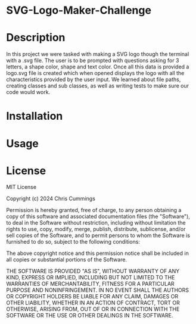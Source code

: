 # SVG-Logo-Maker-Challenge

# Description

In this project we were tasked with making a SVG logo though the terminal with a .svg file. The user is to be prompted with questions asking for 3 letters, a shape color, shape and text color. Once all this data is provided a logo.svg file is created which when opened displays the logo with all the characteristics provided by the user input. We learned about file paths, creating classes and sub classes, as well as writing tests to make sure our code would work.

# Installation

# Usage

# License

MIT License

Copyright (c) 2024 Chris Cummings

Permission is hereby granted, free of charge, to any person obtaining a copy
of this software and associated documentation files (the "Software"), to deal
in the Software without restriction, including without limitation the rights
to use, copy, modify, merge, publish, distribute, sublicense, and/or sell
copies of the Software, and to permit persons to whom the Software is
furnished to do so, subject to the following conditions:

The above copyright notice and this permission notice shall be included in all
copies or substantial portions of the Software.

THE SOFTWARE IS PROVIDED "AS IS", WITHOUT WARRANTY OF ANY KIND, EXPRESS OR
IMPLIED, INCLUDING BUT NOT LIMITED TO THE WARRANTIES OF MERCHANTABILITY,
FITNESS FOR A PARTICULAR PURPOSE AND NONINFRINGEMENT. IN NO EVENT SHALL THE
AUTHORS OR COPYRIGHT HOLDERS BE LIABLE FOR ANY CLAIM, DAMAGES OR OTHER
LIABILITY, WHETHER IN AN ACTION OF CONTRACT, TORT OR OTHERWISE, ARISING FROM,
OUT OF OR IN CONNECTION WITH THE SOFTWARE OR THE USE OR OTHER DEALINGS IN THE
SOFTWARE.

